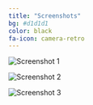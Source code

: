 ```yaml
---
title: "Screenshots"
bg: #d1d1d1
color: black
fa-icon: camera-retro
---
```


![Screenshot 1](https://raw.githubusercontent.com/jangernert/feedreader/master/Screenshot1.png)

![Screenshot 2](https://raw.githubusercontent.com/jangernert/feedreader/master/Screenshot2.png)

![Screenshot 3](https://raw.githubusercontent.com/jangernert/feedreader/master/Screenshot3.png)

